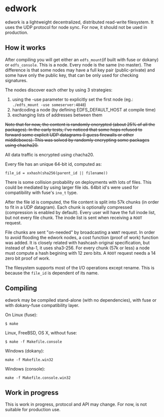 # edwork
edwork is a lightweight decentralized, distributed read-write filesystem. It uses the UDP protocol for node sync. For now, it should not be used in production.

How it works
------------

After compiling you will get either an `edfs_mount`(if built with fuse or dokany) or `edfs_console`. This is a node. Every node is the same (no master). The difference is that some nodes may have a full key pair (public-private) and some have only the public key, that can be only used for checking signatures.

The nodes discover each other by using 3 strategies:
1. using the -use parameter to explicitly set the first node (eg.: `./edfs_mount -use someserver:4848`)
2. hardcoding a node (by defining EDFS_DEFAULT_HOST at compile time)
3. exchanging lists of addresses between them

~~Note that for now, the content is randomly encrypted (about 25% of all the packages). In the early tests, I've noticed that some hops refused to forward some explicit UDP datagrams (I guess firewalls or other middleboxes). This was solved by randomly encrypting some packages using chacha20.~~

All data traffic is encrypted using chacha20.

Every file has an unique 64-bit id, computed as:
```
file_id = xxhash(sha256(parent_id || filename))
```

There is some collision probability on deployments with lots of files. This could be mediated by using larger file ids. 64bit id's were used for compatibility with fuse's `ino_t` type.

After the file id is computed, the file content is split into 57k chunks (in order to fit in a UDP datagram). Each chunk is optionally compressed (compression is enabled by default). 
Every user will have the full inode list, but not every file chunk. The inode list is sent when receiving a `ROOT` request.

File chunks are sent "on-needed" by broadcasting a ``WANT`` request. In order to avoid flooding the edwork nodes, a cost function (proof of work) function was added. It is closely related with hashcash original specification, but instead of sha-1, it uses sha3-256. For every chunk (57k or less) a node must compute a hash begining with 12 zero bits. A `ROOT` request needs a 14 zero bit  proof of work.

The filesystem supports most of the I/O operations except rename. This is because the `file_id` is dependent of its name.

Compiling
------------

edwork may be compiled stand-alone (with no dependencies), with fuse or with dokany-fuse compatibility layer.

On Linux (fuse):
```
$ make
```

Linux, FreeBSD, OS X, without fuse:
```
$ make -f Makefile.console
```

Windows (dokany):
```
make -f Makefile.win32
```

Windows (console):
```
make -f Makefile.console.win32
```

Work in progress
------------
This is work in progress, protocol and API may change. For now, is not suitable for production use.
